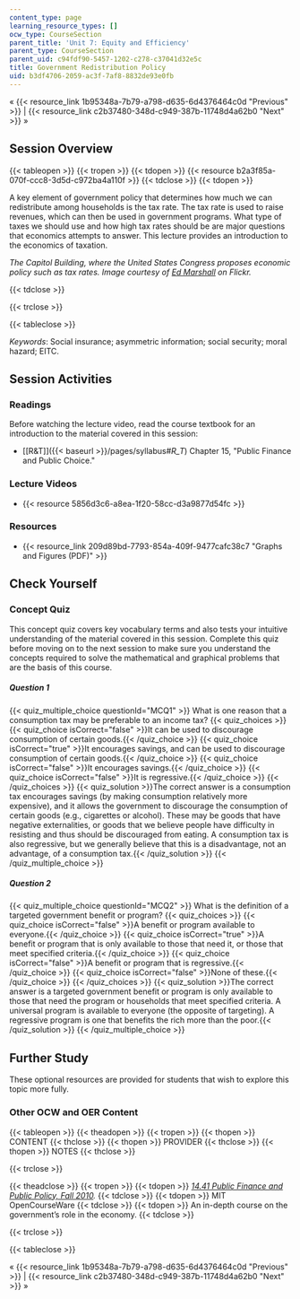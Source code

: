 ```yaml
---
content_type: page
learning_resource_types: []
ocw_type: CourseSection
parent_title: 'Unit 7: Equity and Efficiency'
parent_type: CourseSection
parent_uid: c94fdf90-5457-1202-c278-c37041d32e5c
title: Government Redistribution Policy
uid: b3df4706-2059-ac3f-7af8-8832de93e0fb
---
```


« {{< resource_link 1b95348a-7b79-a798-d635-6d4376464c0d "Previous" >}} | {{< resource_link c2b37480-348d-c949-387b-11748d4a62b0 "Next" >}} »

Session Overview
----------------

{{< tableopen >}}
{{< tropen >}}
{{< tdopen >}}
{{< resource b2a3f85a-070f-ccc8-3d5d-c972ba4a110f >}}
{{< tdclose >}}
{{< tdopen >}}


A key element of government policy that determines how much we can redistribute among households is the tax rate. The tax rate is used to raise revenues, which can then be used in government programs. What type of taxes we should use and how high tax rates should be are major questions that economics attempts to answer. This lecture provides an introduction to the economics of taxation.

_The Capitol Building, where the United States Congress proposes economic policy such as tax rates. Image courtesy of [Ed Marshall](http://www.flickr.com/photos/edward_marshall/4205363720/) on Flickr._


{{< tdclose >}}

{{< trclose >}}

{{< tableclose >}}

_Keywords_: Social insurance; asymmetric information; social security; moral hazard; EITC.

Session Activities
------------------

### Readings

Before watching the lecture video, read the course textbook for an introduction to the material covered in this session:

*   [\[R&T\]]({{< baseurl >}}/pages/syllabus#_R_T_) Chapter 15, "Public Finance and Public Choice."

### Lecture Videos

*   {{< resource 5856d3c6-a8ea-1f20-58cc-d3a9877d54fc >}}

### Resources

*   {{< resource_link 209d89bd-7793-854a-409f-9477cafc38c7 "Graphs and Figures (PDF)" >}}

Check Yourself
--------------

### Concept Quiz

This concept quiz covers key vocabulary terms and also tests your intuitive understanding of the material covered in this session. Complete this quiz before moving on to the next session to make sure you understand the concepts required to solve the mathematical and graphical problems that are the basis of this course.

##### Question 1
 {{< quiz_multiple_choice questionId="MCQ1" >}} What is one reason that a consumption tax may be preferable to an income tax? {{< quiz_choices >}} {{< quiz_choice isCorrect="false" >}}It can be used to discourage consumption of certain goods.{{< /quiz_choice >}} {{< quiz_choice isCorrect="true" >}}It encourages savings, and can be used to discourage consumption of certain goods.{{< /quiz_choice >}} {{< quiz_choice isCorrect="false" >}}It encourages savings.{{< /quiz_choice >}} {{< quiz_choice isCorrect="false" >}}It is regressive.{{< /quiz_choice >}} {{< /quiz_choices >}} {{< quiz_solution >}}The correct answer is a consumption tax encourages savings (by making consumption relatively more expensive), and it allows the government to discourage the consumption of certain goods (e.g., cigarettes or alcohol). These may be goods that have negative externalities, or goods that we believe people have difficulty in resisting and thus should be discouraged from eating. A consumption tax is also regressive, but we generally believe that this is a disadvantage, not an advantage, of a consumption tax.{{< /quiz_solution >}} {{< /quiz_multiple_choice >}}
##### Question 2
 {{< quiz_multiple_choice questionId="MCQ2" >}} What is the definition of a targeted government benefit or program? {{< quiz_choices >}} {{< quiz_choice isCorrect="false" >}}A benefit or program available to everyone.{{< /quiz_choice >}} {{< quiz_choice isCorrect="true" >}}A benefit or program that is only available to those that need it, or those that meet specified criteria.{{< /quiz_choice >}} {{< quiz_choice isCorrect="false" >}}A benefit or program that is regressive.{{< /quiz_choice >}} {{< quiz_choice isCorrect="false" >}}None of these.{{< /quiz_choice >}} {{< /quiz_choices >}} {{< quiz_solution >}}The correct answer is a targeted government benefit or program is only available to those that need the program or households that meet specified criteria. A universal program is available to everyone (the opposite of targeting). A regressive program is one that benefits the rich more than the poor.{{< /quiz_solution >}} {{< /quiz_multiple_choice >}}

Further Study
-------------

These optional resources are provided for students that wish to explore this topic more fully.

### Other OCW and OER Content

{{< tableopen >}}
{{< theadopen >}}
{{< tropen >}}
{{< thopen >}}
CONTENT
{{< thclose >}}
{{< thopen >}}
PROVIDER
{{< thclose >}}
{{< thopen >}}
NOTES
{{< thclose >}}

{{< trclose >}}

{{< theadclose >}}
{{< tropen >}}
{{< tdopen >}}
[_14.41 Public Finance and Public Policy, Fall 2010_](/courses/14-41-public-finance-and-public-policy-fall-2010/)_._
{{< tdclose >}}
{{< tdopen >}}
MIT OpenCourseWare
{{< tdclose >}}
{{< tdopen >}}
An in-depth course on the government’s role in the economy.
{{< tdclose >}}

{{< trclose >}}

{{< tableclose >}}

« {{< resource_link 1b95348a-7b79-a798-d635-6d4376464c0d "Previous" >}} | {{< resource_link c2b37480-348d-c949-387b-11748d4a62b0 "Next" >}} »